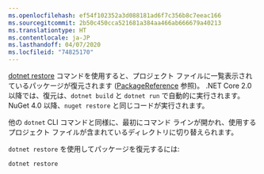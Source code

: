 ```yaml
---
ms.openlocfilehash: ef54f102352a3d088181ad6f7c356b8c7eeac166
ms.sourcegitcommit: 2b50c450cca521681a384aa466ab666679a40213
ms.translationtype: HT
ms.contentlocale: ja-JP
ms.lasthandoff: 04/07/2020
ms.locfileid: "74825170"
---
```

[dotnet restore](/dotnet/core/tools/dotnet-restore?tabs=netcore2x) コマンドを使用すると、プロジェクト ファイルに一覧表示されているパッケージが復元されます ([PackageReference](../../consume-packages/package-references-in-project-files.md) 参照)。 .NET Core 2.0 以降では、復元は、`dotnet build` と `dotnet run` で自動的に実行されます。 NuGet 4.0 以降、`nuget restore` と同じコードが実行されます。

他の `dotnet` CLI コマンドと同様に、最初にコマンド ラインが開かれ、使用するプロジェクト ファイルが含まれているディレクトリに切り替えられます。

`dotnet restore` を使用してパッケージを復元するには:

```dotnetcli
dotnet restore 
```